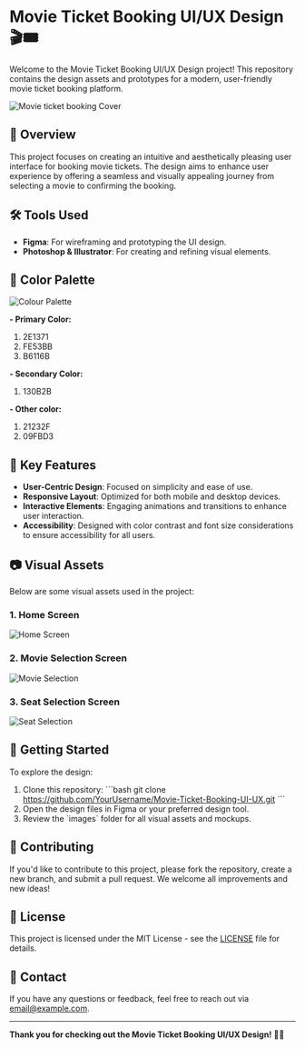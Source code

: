 
# Movie Ticket Booking UI/UX Design 🎬🎟️

Welcome to the Movie Ticket Booking UI/UX Design project! This repository contains the design assets and prototypes for a modern, user-friendly movie ticket booking platform.

![Movie ticket booking Cover](https://github.com/user-attachments/assets/f2f618f7-1206-402d-8ee4-20350d25d0c4)


## 🎨 Overview

This project focuses on creating an intuitive and aesthetically pleasing user interface for booking movie tickets. The design aims to enhance user experience by offering a seamless and visually appealing journey from selecting a movie to confirming the booking.

## 🛠️ Tools Used

- **Figma**: For wireframing and prototyping the UI design.
- **Photoshop & Illustrator**: For creating and refining visual elements.

## 🌈 Color Palette
![Colour Palette](https://github.com/user-attachments/assets/7ba8f196-245c-4e3e-b75e-b478728d6670)

**- **Primary Color**:**
1. 2E1371
2. FE53BB
3. B6116B
   
**- **Secondary Color**:**
1. 130B2B
   
**- **Other color**:**
1. 21232F
2. 09FBD3
      
## 🎯 Key Features

- **User-Centric Design**: Focused on simplicity and ease of use.
- **Responsive Layout**: Optimized for both mobile and desktop devices.
- **Interactive Elements**: Engaging animations and transitions to enhance user interaction.
- **Accessibility**: Designed with color contrast and font size considerations to ensure accessibility for all users.

## 📷 Visual Assets

Below are some visual assets used in the project:

### 1. **Home Screen**
   ![Home Screen](images/home-screen-mockup.png)

### 2. **Movie Selection Screen**
   ![Movie Selection](images/movie-selection-mockup.png)

### 3. **Seat Selection Screen**
   ![Seat Selection](images/seat-selection-mockup.png)

## 🚀 Getting Started

To explore the design:

1. Clone this repository:
   \`\`\`bash
   git clone https://github.com/YourUsername/Movie-Ticket-Booking-UI-UX.git
   \`\`\`
2. Open the design files in Figma or your preferred design tool.
3. Review the \`images\` folder for all visual assets and mockups.

## 👥 Contributing

If you'd like to contribute to this project, please fork the repository, create a new branch, and submit a pull request. We welcome all improvements and new ideas!

## 📄 License

This project is licensed under the MIT License - see the [LICENSE](LICENSE) file for details.

## 💬 Contact

If you have any questions or feedback, feel free to reach out via [email@example.com](mailto:email@example.com).

---

**Thank you for checking out the Movie Ticket Booking UI/UX Design!** 🎥🍿
